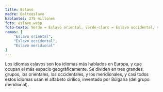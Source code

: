 ```yaml
---
title: Eslavo
madre: Baltoeslavo
hablantes: 275 millones
foto: eslavo.webp
foto-texto: Verde = Eslavo oriental, verde-claro = Eslavo occidental, verde-oscuro = Eslavo meridional
ramas: [
    "Eslavo oriental",
    "Eslavo occidental",
    "Eslavo meridional"
]
---
```


Los idiomas eslavos son los idiomas más hablados en Europa, y que ocupan el más espacio geográficamente. Se dividen en tres grandes grupos, los orientales, los occidentales, y los meridionales, y casi todos estos idiomas usan el alfabeto cirilico, inventado por Búlgaria (del grupo meridional).